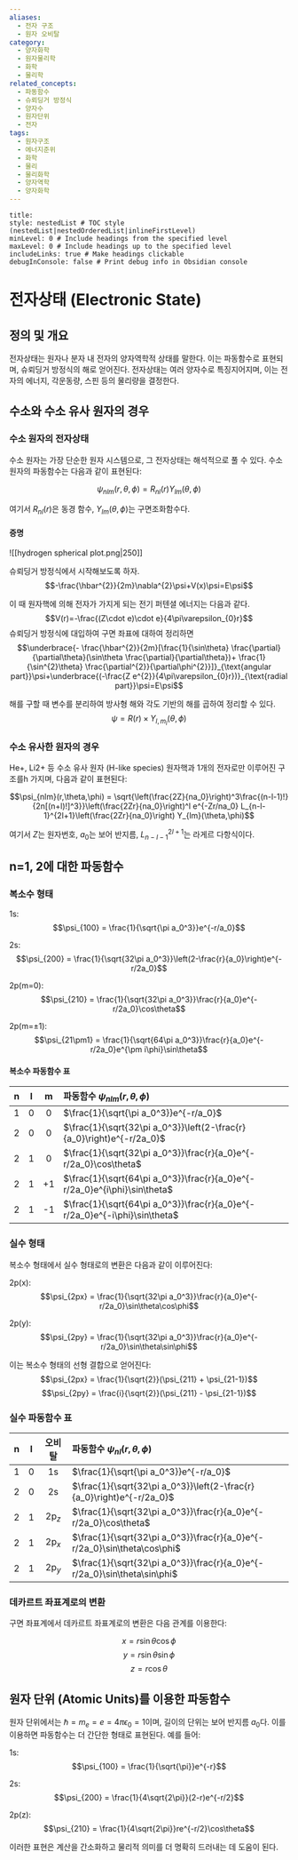 ```yaml
---
aliases:
  - 전자 구조
  - 원자 오비탈
category:
  - 양자화학
  - 원자물리학
  - 화학
  - 물리학
related_concepts:
  - 파동함수
  - 슈뢰딩거 방정식
  - 양자수
  - 원자단위
  - 전자
tags:
  - 원자구조
  - 에너지준위
  - 화학
  - 물리
  - 물리화학
  - 양자역학
  - 양자화학
---
```


```table-of-contents
title: 
style: nestedList # TOC style (nestedList|nestedOrderedList|inlineFirstLevel)
minLevel: 0 # Include headings from the specified level
maxLevel: 0 # Include headings up to the specified level
includeLinks: true # Make headings clickable
debugInConsole: false # Print debug info in Obsidian console
```

# 전자상태 (Electronic State)

## 정의 및 개요

전자상태는 원자나 분자 내 전자의 양자역학적 상태를 말한다. 이는 파동함수로 표현되며, 슈뢰딩거 방정식의 해로 얻어진다. 전자상태는 여러 양자수로 특징지어지며, 이는 전자의 에너지, 각운동량, 스핀 등의 물리량을 결정한다.

## 수소와 수소 유사 원자의 경우

### 수소 원자의 전자상태

수소 원자는 가장 단순한 원자 시스템으로, 그 전자상태는 해석적으로 풀 수 있다. 
수소 원자의 파동함수는 다음과 같이 표현된다:

$$\psi_{nlm}(r,\theta,\phi) = R_{nl}(r)Y_{lm}(\theta,\phi)$$

여기서 $R_{nl}(r)$은 동경 함수, $Y_{lm}(\theta,\phi)$는 구면조화함수다.

#### 증명

![[hydrogen spherical plot.png|250]]

슈뢰딩거 방정식에서 시작해보도록 하자.
$$-\frac{\hbar^{2}}{2m}\nabla^{2}\psi+V(x)\psi=E\psi$$

이 때 원자핵에 의해 전자가 가지게 되는 전기 퍼텐셜 에너지는 다음과 같다. $$V(r)=-\frac{(Z\cdot e)\cdot e}{4\pi\varepsilon_{0}r}$$
슈뢰딩거 방정식에 대입하여 구면 좌표에 대하여 정리하면 
$$\underbrace{- \frac{\hbar^{2}}{2m}[\frac{1}{\sin\theta} \frac{\partial}{\partial\theta}(\sin\theta \frac{\partial}{\partial\theta})+ \frac{1}{\sin^{2}\theta} \frac{\partial^{2}}{\partial\phi^{2}}]}_{\text{angular part}}\psi+\underbrace{(-\frac{Z e^{2}}{4\pi\varepsilon_{0}r})}_{\text{radial part}}\psi=E\psi$$

해를 구할 때 변수를 분리하여 방사형 해와 각도 기반의 해를 곱하여 정리할 수 있다.
$$\psi=R(r)\times Y_{l,m_{l}}(\theta,\phi) $$

### 수소 유사한 원자의 경우

He+, Li2+ 등 수소 유사 원자 (H-like species) 원자핵과 1개의 전자로만 이루어진 구조를h 가지며, 다음과 같이 표현된다:

$$\psi_{nlm}(r,\theta,\phi) = \sqrt{\left(\frac{2Z}{na_0}\right)^3\frac{(n-l-1)!}{2n[(n+l)!]^3}}\left(\frac{2Zr}{na_0}\right)^l e^{-Zr/na_0} L_{n-l-1}^{2l+1}\left(\frac{2Zr}{na_0}\right) Y_{lm}(\theta,\phi)$$

여기서 $Z$는 원자번호, $a_0$는 보어 반지름, $L_{n-l-1}^{2l+1}$는 라게르 다항식이다.

## n=1, 2에 대한 파동함수

### 복소수 형태
1s: $$\psi_{100} = \frac{1}{\sqrt{\pi a_0^3}}e^{-r/a_0}$$

2s: $$\psi_{200} = \frac{1}{\sqrt{32\pi a_0^3}}\left(2-\frac{r}{a_0}\right)e^{-r/2a_0}$$

2p(m=0): $$\psi_{210} = \frac{1}{\sqrt{32\pi a_0^3}}\frac{r}{a_0}e^{-r/2a_0}\cos\theta$$

2p(m=±1): $$\psi_{21\pm1} = \frac{1}{\sqrt{64\pi a_0^3}}\frac{r}{a_0}e^{-r/2a_0}e^{\pm i\phi}\sin\theta$$
#### 복소수 파동함수 표

|  n  |  l  |  m  | 파동함수 $\psi_{nlm}(r,\theta,\phi)\quad\quad\quad\quad\quad\quad\quad$        |
| :-: | :-: | :-: | :------------------------------------------------------------------------- |
|  1  |  0  |  0  | $\frac{1}{\sqrt{\pi a_0^3}}e^{-r/a_0}$                                     |
|  2  |  0  |  0  | $\frac{1}{\sqrt{32\pi a_0^3}}\left(2-\frac{r}{a_0}\right)e^{-r/2a_0}$      |
|  2  |  1  |  0  | $\frac{1}{\sqrt{32\pi a_0^3}}\frac{r}{a_0}e^{-r/2a_0}\cos\theta$           |
|  2  |  1  | +1  | $\frac{1}{\sqrt{64\pi a_0^3}}\frac{r}{a_0}e^{-r/2a_0}e^{i\phi}\sin\theta$  |
|  2  |  1  | -1  | $\frac{1}{\sqrt{64\pi a_0^3}}\frac{r}{a_0}e^{-r/2a_0}e^{-i\phi}\sin\theta$ |
### 실수 형태
복소수 형태에서 실수 형태로의 변환은 다음과 같이 이루어진다:

2p(x): $$\psi_{2px} = \frac{1}{\sqrt{32\pi a_0^3}}\frac{r}{a_0}e^{-r/2a_0}\sin\theta\cos\phi$$

2p(y): $$\psi_{2py} = \frac{1}{\sqrt{32\pi a_0^3}}\frac{r}{a_0}e^{-r/2a_0}\sin\theta\sin\phi$$

이는 복소수 형태의 선형 결합으로 얻어진다:
$$\psi_{2px} = \frac{1}{\sqrt{2}}(\psi_{211} + \psi_{21-1})$$
$$\psi_{2py} = \frac{i}{\sqrt{2}}(\psi_{211} - \psi_{21-1})$$

### 실수 파동함수 표

|  n  |  l  |  오비탈   | 파동함수 $\psi_{nl}(r,\theta,\phi)\quad\quad\quad\quad\quad\quad\quad$       |
| :-: | :-: | :----: | :----------------------------------------------------------------------- |
|  1  |  0  |   1s   | $\frac{1}{\sqrt{\pi a_0^3}}e^{-r/a_0}$                                   |
|  2  |  0  |   2s   | $\frac{1}{\sqrt{32\pi a_0^3}}\left(2-\frac{r}{a_0}\right)e^{-r/2a_0}$    |
|  2  |  1  | 2p$_z$ | $\frac{1}{\sqrt{32\pi a_0^3}}\frac{r}{a_0}e^{-r/2a_0}\cos\theta$         |
|  2  |  1  | 2p$_x$ | $\frac{1}{\sqrt{32\pi a_0^3}}\frac{r}{a_0}e^{-r/2a_0}\sin\theta\cos\phi$ |
|  2  |  1  | 2p$_y$ | $\frac{1}{\sqrt{32\pi a_0^3}}\frac{r}{a_0}e^{-r/2a_0}\sin\theta\sin\phi$ |

### 데카르트 좌표계로의 변환
구면 좌표계에서 데카르트 좌표계로의 변환은 다음 관계를 이용한다:

$$x = r\sin\theta\cos\phi$$
$$y = r\sin\theta\sin\phi$$
$$z = r\cos\theta$$

## 원자 단위 (Atomic Units)를 이용한 파동함수

원자 단위에서는 $\hbar = m_e = e = 4\pi\epsilon_0 = 1$이며, 길이의 단위는 보어 반지름 $a_0$다. 이를 이용하면 파동함수는 더 간단한 형태로 표현된다. 예를 들어:

1s: $$\psi_{100} = \frac{1}{\sqrt{\pi}}e^{-r}$$

2s: $$\psi_{200} = \frac{1}{4\sqrt{2\pi}}(2-r)e^{-r/2}$$

2p(z): $$\psi_{210} = \frac{1}{4\sqrt{2\pi}}re^{-r/2}\cos\theta$$

이러한 표현은 계산을 간소화하고 물리적 의미를 더 명확히 드러내는 데 도움이 된다.
